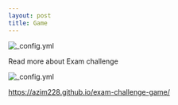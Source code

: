 ```yaml
---
layout: post
title: Game
---
```

![_config.yml](http://s2.quickmeme.com/img/7f/7fd56cf3a5c8a0fc74581b7b90988d7d374a17e8ce7549860adb9dea1dc547a6.jpg)

Read more about Exam challenge

![_config.yml](https://lblearningservices.files.wordpress.com/2015/03/takehomeblog-challenge.jpg)

https://azim228.github.io/exam-challenge-game/
